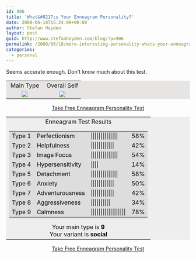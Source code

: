 ```yaml
---
id: 906
title: 'What&#8217;s Your Enneagram Personality?'
date: 2008-06-18T15:24:09+00:00
author: Stefan Hayden
layout: post
guid: http://www.stefanhayden.com/blog/?p=906
permalink: /2008/06/18/more-interesting-personality-whats-your-enneagram-personality/
categories:
  - personal
---
```

Seems accurate enough. Don't know much about this test.

<div align="center"><!-- 2.81 / 5.10 --><table border="0" cellpadding="0" cellspacing="2" width="240"bgcolor="#e7e4e4"><tr>  <td width="50%"><div align="center"> Main Type</div>  </td><td><div align="center">Overall Self</div></td>  </tr><tr><td width="50%"><div align="center"><img src="http://images.similarminds.com/9.gif" border="0"></div>  </td><td><div align="center"><img src="http://images.similarminds.com/sosxsp.gif" border="0"></div>  </td></tr></table><a href="http://www.similarminds.com">Take Free Enneagram Personality Test</a></div>

<div align="center"> <table style="color: black; background: #eeeeee"border="0" cellpadding="0" cellspacing="2"> <tr> <td bgcolor="#eeeeee"> <div align="center"> Enneagram Test Results <table style="color: black; background: #dddddd" border="0" cellpadding="0" cellspacing="4" bgcolor="#dddddd"> <tr> <td>Type 1 </td> <td>Perfectionism</td> <td width="50"> ||||||||||||||</td> <td width="30">58%</td> </tr> <tr> <td>Type 2</td> <td> Helpfulness</td> <td width="50">||||||||||||</td> <td width="30">42%</td> </tr> <tr> <td> Type 3</td> <td> Image Focus</td> <td width="50"> ||||||||||||||</td> <td width="30"> 54%</td> </tr> <tr> <td>Type 4</td> <td>Hypersensitivity</td> <td width="50"> ||||</td> <td width="30"> 14%</td> </tr> <tr> <td> Type 5</td> <td> Detachment</td> <td width="50"> ||||||||||||||</td> <td width="30"> 58%</td> </tr> <tr> <td>Type 6</td> <td>Anxiety</td> <td width="50"> ||||||||||||</td> <td width="30"> 50%</td> </tr> <tr> <td> Type 7</td> <td> Adventurousness</td> <td width="50"> ||||||||||||</td> <td width="30"> 42%</td> </tr> <tr> <td> Type 8</td> <td>Aggressiveness</td> <td width="50"> ||||||||||</td> <td width="30"> 34%</td> </tr> <tr> <td> Type 9</td> <td>Calmness</td> <td width="50">||||||||||||||||||</td> <td width="30"> 78%</td> </tr> </table> Your main type is <b> 9</b> <br> Your variant is <b> social</b> </div> </td> </tr> </table> <a href="http://similarminds.com"> Take Free Enneagram Personality Test</a></div>